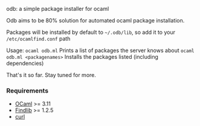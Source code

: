 odb: a simple package installer for ocaml

Odb aims to be 80% solution for automated ocaml package installation.

Packages will be installed by default to `~/.odb/lib`, so add it to
your `/etc/ocamlfind.conf` path

Usage:
    `ocaml odb.ml`
  Prints a list of packages the server knows about
    `ocaml odb.ml <packagenames>`
  Installs the packages listed (including dependencies)

That's it so far.  Stay tuned for more.


### Requirements
* [OCaml][] >= 3.11
* [Findlib][] >= 1.2.5
* [curl][]

[Findlib]: http://projects.camlcity.org/projects/findlib.html/
[OCaml]: http://caml.inria.fr/ocaml/release.en.html
[curl]: http://curl.haxx.se/

